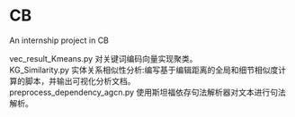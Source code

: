 # CB
An internship project in CB  

vec_result_Kmeans.py  对关键词编码向量实现聚类。  
KG_Similarity.py 实体关系相似性分析:编写基于编辑距离的全局和细节相似度计算的脚本，并输出可视化分析文档。   
preprocess_dependency_agcn.py 使用斯坦福依存句法解析器对文本进行句法解析。  

